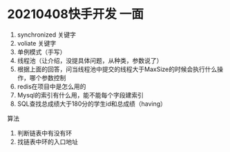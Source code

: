 
# 20210408快手开发 一面
1. synchronized 关键字
2. voliate 关键字
3. 单例模式（手写）
4. 线程池（让介绍，没提具体问题，从种类，参数说了）
5. 根据上面的回答，问当线程池中提交的线程大于MaxSize的时候会执行什么操作，哪个参数控制
6. redis在项目中是怎么用的
7. Mysql的索引有什么用，能不能每个字段建索引
8. SQL查找总成绩大于180分的学生id和总成绩（having）

算法
1. 判断链表中有没有环
2. 找链表中环的入口地址

   
